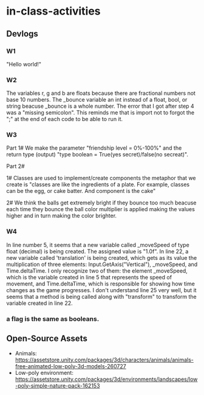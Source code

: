 # in-class-activities
## Devlogs
### W1
"Hello world!"

### W2

The variables r, g and b are floats because there are fractional numbers not base 10 numbers.
The _bounce variable an int instead of a float, bool, or string beacuse _bounce is a whole number. 
The error that I got after step 4 was a "missing semicolon". This reminds me that is import not to forgot the ";" at the end of each code to be able to run it.

### W3

Part 1#
We make the parameter "friendship level = 0%-100%" and the return type (output) "type boolean = True(yes secret)/false(no secreat)".

Part 2#

1# Classes are used to implement/create components the metaphor that we create is "classes are like the ingredients of a plate. For example, classes can be the egg, or cake batter. And component is the cake"

2# We think the balls get extremely bright if they bounce
too much beacuse each time they bounce the ball color multiplier
is applied making the values higher and in turn making the color
brighter.

### W4
In line number 5, it seems that a new variable called _moveSpeed of type float (decimal) is being created. The assigned value is "1.0f". In line 22, a new variable called 'translation' is being created, which gets as its value the multiplication of three elements: Input.GetAxis("Vertical"), _moveSpeed, and Time.deltaTime. I only recognize two of them: the element _moveSpeed, which is the variable created in line 5 that represents the speed of movement, and Time.deltaTime, which is responsible for showing how time changes as the game progresses. I don't understand line 25 very well, but it seems that a method is being called along with "transform" to transform the variable created in line 22.


### a flag is the same as booleans.

## Open-Source Assets

- Animals: https://assetstore.unity.com/packages/3d/characters/animals/animals-free-animated-low-poly-3d-models-260727 
- Low-poly environment: https://assetstore.unity.com/packages/3d/environments/landscapes/low-poly-simple-nature-pack-162153 
